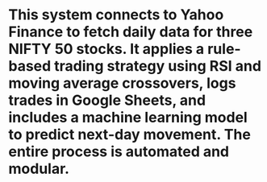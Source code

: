 # This system connects to Yahoo Finance to fetch daily data for three NIFTY 50 stocks. It applies a rule-based trading strategy using RSI and moving average crossovers, logs trades in Google Sheets, and includes a machine learning model to predict next-day movement. The entire process is automated and modular.
